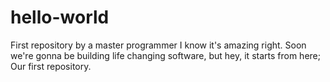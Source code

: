 # hello-world
First repository by a master programmer
I know it's amazing right.
Soon we're gonna be building life changing software, but hey, it starts from here; 
Our first repository.
